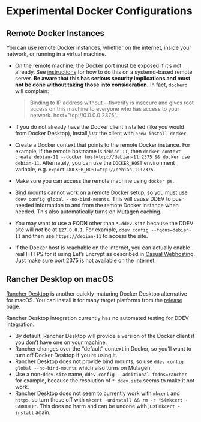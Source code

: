 # Experimental Docker Configurations

## Remote Docker Instances

You can use remote Docker instances, whether on the internet, inside your network, or running in a virtual machine.

* On the remote machine, the Docker port must be exposed if it’s not already. See [instructions](https://gist.github.com/styblope/dc55e0ad2a9848f2cc3307d4819d819f) for how to do this on a systemd-based remote server. **Be aware that this has serious security implications and must not be done without taking those into consideration.** In fact, `dockerd` will complain:

    > Binding to IP address without --tlsverify is insecure and gives root access on this machine to everyone who has access to your network.  host="tcp://0.0.0.0:2375".

* If you do not already have the Docker client installed (like you would from Docker Desktop), install *just* the client with `brew install docker`.
* Create a Docker context that points to the remote Docker instance. For example, if the remote hostname is `debian-11`, then `docker context create debian-11 --docker host=tcp://debian-11:2375 && docker use debian-11`. Alternately, you can use the `DOCKER_HOST` environment variable, e.g. `export DOCKER_HOST=tcp://debian-11:2375`.
* Make sure you can access the remote machine using `docker ps`.
* Bind mounts cannot work on a remote Docker setup, so you must use `ddev config global --no-bind-mounts`. This will cause DDEV to push needed information to and from the remote Docker instance when needed. This also automatically turns on Mutagen caching.
* You may want to use a FQDN other than `*.ddev.site` because the DDEV site will *not* be at `127.0.0.1`. For example, `ddev config --fqdns=debian-11` and then use `https://debian-11` to access the site.
* If the Docker host is reachable on the internet, you can actually enable real HTTPS for it using Let’s Encrypt as described in [Casual Webhosting](../details/alternate-uses.md#casual-project-webhosting-on-the-internet-including-lets-encrypt). Just make sure port 2375 is not available on the internet.

## Rancher Desktop on macOS

[Rancher Desktop](https://rancherdesktop.io/) is another quickly-maturing Docker Desktop alternative for macOS. You can install it for many target platforms from the [release page](https://github.com/rancher-sandbox/rancher-desktop/releases).

Rancher Desktop integration currently has no automated testing for DDEV integration.

* By default, Rancher Desktop will provide a version of the Docker client if you don’t have one on your machine.
* Rancher changes over the “default” context in Docker, so you’ll want to turn off Docker Desktop if you’re using it.
* Rancher Desktop does not provide bind mounts, so use `ddev config global --no-bind-mounts` which also turns on Mutagen.
* Use a non-`ddev.site` name, `ddev config --additional-fqdns=rancher` for example, because the resolution of `*.ddev.site` seems to make it not work.
* Rancher Desktop does not seem to currently work with `mkcert` and `https`, so turn those off with `mkcert -uninstall && rm -r "$(mkcert -CAROOT)"`. This does no harm and can be undone with just `mkcert -install` again.
